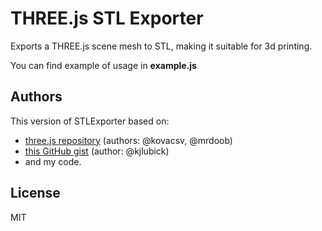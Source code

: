 # THREE.js STL Exporter 

Exports a THREE.js scene mesh to STL, making it suitable for 3d printing.

You can find example of usage in **example.js**

## Authors 

This version of STLExporter based on:
- [three.js repository](https://github.com/mrdoob/three.js/blob/a72347515fa34e892f7a9bfa66a34fdc0df55954/examples/js/exporters/STLExporter.js) (authors: @kovacsv, @mrdoob)
- [this GitHub gist](https://gist.github.com/kjlubick/fb6ba9c51df63ba0951f) (author: @kjlubick)
- and my code. 

## License 
MIT

